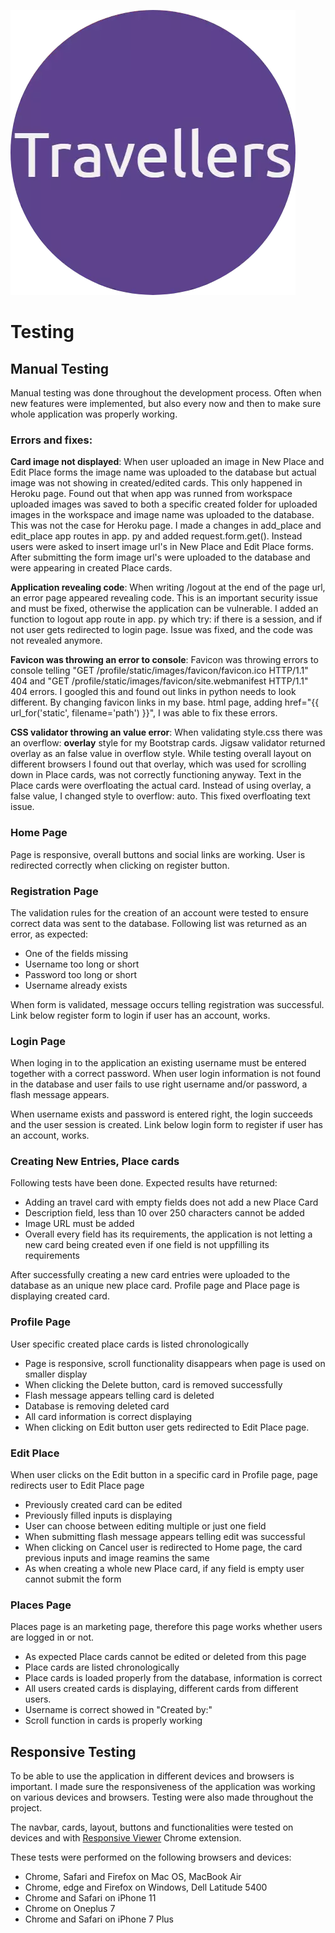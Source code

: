![Travellers logo](static/images/readme/travellers-logo-readme.png)

# Testing

## Manual Testing

Manual testing was done throughout the development process. Often when new features were implemented, but also every now and then to make sure whole application was properly working.

### Errors and fixes:
**Card image not displayed**: When user uploaded an image in New Place and Edit Place forms the image name was uploaded to the database but actual image was not showing in created/edited cards. This only happened in Heroku page. Found out that when app was runned from workspace uploaded images was saved to both a specific created folder for uploaded images in the workspace and image name was uploaded to the database. This was not the case for Heroku page. I made a changes in add_place and edit_place app routes in app. py and added request.form.get(). Instead users were asked to insert image url's in New Place and Edit Place forms. After submitting the form image url's were uploaded to the database and were appearing in created Place cards. 

**Application revealing code**: When writing /logout at the end of the page url, an error page appeared revealing code. This is an important security issue and must be fixed, otherwise the application can be vulnerable. I added an function to logout app route in app. py which try: if there is a session, and if not user gets redirected to login page. Issue was fixed, and the code was not revealed anymore.

**Favicon was throwing an error to console**: Favicon was throwing errors to console telling "GET /profile/static/images/favicon/favicon.ico HTTP/1.1" 404 and "GET /profile/static/images/favicon/site.webmanifest HTTP/1.1" 404 errors. I googled this and found out links in python needs to look different. By changing favicon links in my base. html page, adding href="{{ url_for('static', filename='path') }}", I was able to fix these errors. 

**CSS validator throwing an value error**: When validating style.css there was an overflow: **overlay** style for my Bootstrap cards. Jigsaw validator returned overlay as an false value in overflow style. While testing overall layout on different browsers I found out that overlay, which was used for scrolling down in Place cards, was not correctly functioning anyway. Text in the Place cards were overfloating the actual card. Instead of using overlay, a false value, I changed style to overflow: auto. This fixed overfloating text issue. 


### Home Page

Page is responsive, overall buttons and social links are working. User is redirected correctly when clicking on register button. 

### Registration Page

The validation rules for the creation of an account were tested to ensure correct data was sent to the database. Following list was returned as an error, as expected:

-   One of the fields missing
-   Username too long or short
-   Password too long or short
-   Username already exists

When form is validated, message occurs telling registration was successful. Link below register form to login if user has an account, works. 

### Login Page

When loging in to the application an existing username must be entered together with a correct password. When user login information is not found in the database and user fails to use right username and/or password, a flash message appears. 

When username exists and password is entered right, the login succeeds and the user session is created. Link below login form to register if user has an account, works.

### Creating New Entries, Place cards

Following tests have been done. Expected results have returned:

-   Adding an travel card with empty fields does not add a new Place Card
-   Description field, less than 10 over 250 characters cannot be added
-   Image URL must be added
-   Overall every field has its requirements, the application is not letting a new card being created even if one field is not uppfilling its requirements

After successfully creating a new card entries were uploaded to the database as an unique new place card. Profile page and Place page is displaying created card.

### Profile Page

User specific created place cards is listed chronologically 

-   Page is responsive, scroll functionality disappears when page is used on smaller display
-   When clicking the Delete button, card is removed successfully
-   Flash message appears telling card is deleted
-   Database is removing deleted card
-   All card information is correct displaying
-   When clicking on Edit button user gets redirected to Edit Place page.

### Edit Place

When user clicks on the Edit button in a specific card in Profile page, page redirects user to Edit Place page

-   Previously created card can be edited
-   Previously filled inputs is displaying
-   User can choose between editing multiple or just one field
-   When submitting flash message appears telling edit was successful
-   When clicking on Cancel user is redirected to Home page, the card previous inputs and image reamins the same
-   As when creating a whole new Place card, if any field is empty user cannot submit the form

### Places Page

Places page is an marketing page, therefore this page works whether users are logged in or not.

-   As expected Place cards cannot be edited or deleted from this page
-   Place cards are listed chronologically
-   Place cards is loaded properly from the database, information is correct
-   All users created cards is displaying, different cards from different users.
-   Username is correct showed in "Created by:"
-   Scroll function in cards is properly working

## Responsive Testing

To be able to use the application in different devices and browsers is important. I made sure the responsiveness of the application was working on various devices and browsers. Testing were also made throughout the project. 

The navbar, cards, layout, buttons and functionalities were tested on devices and with [Responsive Viewer](https://chrome.google.com/webstore/detail/responsive-viewer/inmopeiepgfljkpkidclfgbgbmfcennb) Chrome extension.

These tests were performed on the following browsers and devices:

-   Chrome, Safari and Firefox on Mac OS, MacBook Air 
-   Chrome, edge and Firefox on Windows, Dell Latitude 5400
-   Chrome and Safari on iPhone 11
-   Chrome on Oneplus 7
-   Chrome and Safari on iPhone 7 Plus
